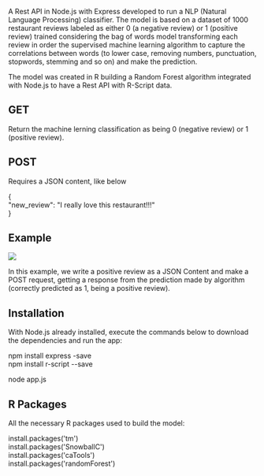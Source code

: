 A Rest API in Node.js with Express developed to run a NLP (Natural Language Processing) classifier. The model is based on a dataset of 1000 restaurant reviews labeled as either 0 (a negative review) or 1 (positive review) trained considering the bag of words model transforming each review in order the supervised machine learning algorithm to capture the correlations between words (to lower case, removing numbers, punctuation, stopwords, stemming and so on) and make the prediction. 

The model was created in R building a Random Forest algorithm integrated with Node.js to have a Rest API with R-Script data.

## GET
Return the machine lerning classification as being 0 (negative review) or 1 (positive review).

## POST
Requires a JSON content, like below

{<br/>
  "new_review": "I really love this restaurant!!!"<br/>
}

## Example
![](Integration_Node_js_and_R.gif)

In this example, we write a positive review as a JSON Content and make a POST request, getting a response from the prediction made by algorithm (correctly predicted as 1, being a positive review).

## Installation
With Node.js already installed, execute the commands below to download the dependencies and run the app: 

npm install express -save<br/>
npm install r-script --save

node app.js

## R Packages
All the necessary R packages used to build the model:

install.packages('tm')<br/>
install.packages('SnowballC')<br/>
install.packages('caTools')<br/>
install.packages('randomForest')
